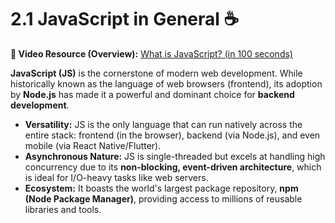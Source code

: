 # 2.1 JavaScript in General ☕

**🎥 Video Resource (Overview):** [What is JavaScript? (in 100 seconds)](https://www.youtube.com/watch?v=UB1O30fR-EE)

**JavaScript (JS)** is the cornerstone of modern web development. While historically known as the language of web browsers (frontend), its adoption by **Node.js** has made it a powerful and dominant choice for **backend development**.

* **Versatility:** JS is the only language that can run natively across the entire stack: frontend (in the browser), backend (via Node.js), and even mobile (via React Native/Flutter).
* **Asynchronous Nature:** JS is single-threaded but excels at handling high concurrency due to its **non-blocking, event-driven architecture**, which is ideal for I/O-heavy tasks like web servers.
* **Ecosystem:** It boasts the world's largest package repository, **npm (Node Package Manager)**, providing access to millions of reusable libraries and tools.